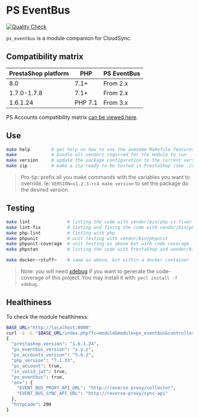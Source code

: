 # PS EventBus

[![Quality Check](https://github.com/PrestaShopCorp/ps_eventbus/actions/workflows/quality-check.yml/badge.svg)](https://github.com/PrestaShopCorp/ps_eventbus/actions/workflows/quality-check.yml)

`ps_eventbus` is a module companion for CloudSync.

## Compatibility matrix

| PrestaShop platform | PHP     | PS EventBus |
| ------------------- | ------- | ----------- |
| 8.0                 | 7.1+    | From 2.x    |
| 1.7.0-1.7.8         | 7.1+    | From 2.x    |
| 1.6.1.24            | PHP 7.1 | From 3.x    |

PS Accounts compatibility matrix [can be viewed here](https://github.com/PrestaShopCorp/ps_accounts#compatibility-matrix).

## Use

```sh
make help        # get help on how to use the awesome Makefile features
make             # bundle all vendors required for the module to run
make version     # update the package configuration to the current version
make zip         # make a zip ready to be tested in PrestaShop (see ./dist)
```

> Pro-tip: prefix all you make commands with the variables you want to override. Ie: `VERSION=v1.2.3-rc4 make version` to set the package do the desired version.

## Testing

```sh
make lint              # linting the code with vendor/bin/php-cs-fixer
make lint-fix          # linting and fixing the code with vendor/bin/php-cs-fixer
make php-lint          # linting with php
make phpunit           # unit testing with vendor/bin/phpunit
make phpunit-coverage  # unit testing as above but with code coverage
make phpstan           # linting the code with PrestaShop and vendor/bin/phpstan

make docker-<stuff>    # same as above, but within a docker container
```

> Note: you will need [xdebug](https://xdebug.org/) if you want to generate the code-coverage of this project. You may install it with: `pecl install -f xdebug`.

## Healthiness

To check the module healthiness:

```sh
BASE_URL="http://localhost:8000"
curl -s -L "$BASE_URL/index.php?fc=module&module=ps_eventbus&controller=apiHealthCheck" | jq .
{
  "prestashop_version": "1.6.1.24",
  "ps_eventbus_version": "x.y.z",
  "ps_accounts_version": "5.6.2",
  "php_version": "7.1.33",
  "ps_account": true,
  "is_valid_jwt": true,
  "ps_eventbus": true,
  "env": {
    "EVENT_BUS_PROXY_API_URL": "http://reverse-proxy/collector",
    "EVENT_BUS_SYNC_API_URL": "http://reverse-proxy/sync-api"
  },
  "httpCode": 200
}
```
